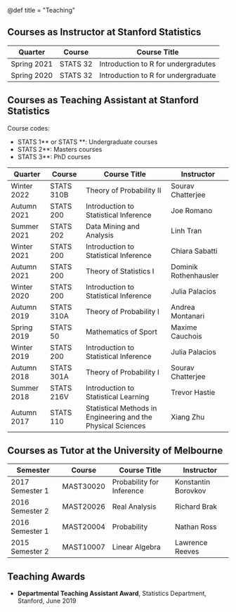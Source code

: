 @def title = "Teaching"

## Courses as Instructor at Stanford Statistics

| Quarter     | Course   | Course Title                        |
|-------------|----------|-------------------------------------|
| Spring 2021 | STATS 32 | Introduction to R for undergradutes |
| Spring 2020 | STATS 32 | Introduction to R for undergraduate |

## Courses as Teaching Assistant at Stanford Statistics

Course codes:
  * STATS 1** or STATS **: Undergraduate courses
  * STATS 2**: Masters courses
  * STATS 3**: PhD courses

| Quarter     | Course     | Course Title                                                 | Instructor            |
|-------------|------------|--------------------------------------------------------------|-----------------------|
| Winter 2022 | STATS 310B | Theory of Probability II                                     | Sourav Chatterjee     |
| Autumn 2021 | STATS 200  | Introduction to Statistical Inference                        | Joe Romano            |
| Summer 2021 | STATS 202  | Data Mining and Analysis                                     | Linh Tran             |
| Winter 2021 | STATS 200  | Introduction to Statistical Inference                        | Chiara Sabatti        |
| Autumn 2021 | STATS 200  | Theory of Statistics I                                       | Dominik Rothenhausler |
| Winter 2020 | STATS 200  | Introduction to Statistical Inference                        | Julia Palacios        |
| Autumn 2019 | STATS 310A | Theory of Probability I                                      | Andrea Montanari      |
| Spring 2019 | STATS 50   | Mathematics of Sport                                         | Maxime Cauchois       |
| Winter 2019 | STATS 200  | Introduction to Statistical Inference                        | Julia Palacios        |
| Autumn 2018 | STATS 301A | Theory of Probability I                                      | Sourav Chatterjee     |
| Summer 2018 | STATS 216V | Introduction to Statistical Learning                         | Trevor Hastie         |
| Autumn 2017 | STATS 110  | Statistical Methods in Engineering and the Physical Sciences | Xiang Zhu             |

## Courses as Tutor at the University of Melbourne

| Semester        | Course    | Course Title              | Instructor          |
|-----------------|-----------|---------------------------|---------------------|
| 2017 Semester 1 | MAST30020 | Probability for Inference | Konstantin Borovkov |
| 2016 Semester 2 | MAST20026 | Real Analysis             | Richard Brak        |
| 2016 Semester 1 | MAST20004 | Probability               | Nathan Ross         |
| 2015 Semester 2 | MAST10007 | Linear Algebra            | Lawrence Reeves     |

## Teaching Awards

* **Departmental Teaching Assistant Award**, Statistics Department, Stanford, June 2019
